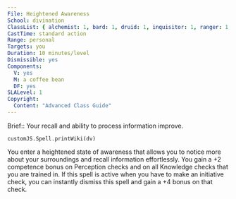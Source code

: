 ```yaml
---
File: Heightened Awareness
School: divination
ClassList: { alchemist: 1, bard: 1, druid: 1, inquisitor: 1, ranger: 1, shaman: 1, sorcerer: 1, wizard: 1, occultist: 1, psychic: 1, mesmerist: 1, medium: 1 }
CastTime: standard action
Range: personal
Targets: you
Duration: 10 minutes/level
Dismissible: yes
Components:
  V: yes
  M: a coffee bean
  DF: yes
SLALevel: 1
Copyright:
  Content: "Advanced Class Guide"
---
```

Brief:: Your recall and ability to process information improve.

```dataviewjs
customJS.Spell.printWiki(dv)
```

You enter a heightened state of awareness that allows you to notice more about your surroundings and recall information effortlessly. You gain a +2 competence bonus on Perception checks and on all Knowledge checks that you are trained in.  If this spell is active when you have to make an initiative check, you can instantly dismiss this spell and gain a +4 bonus on that check.
